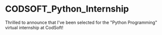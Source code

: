 # CODSOFT_Python_Internship
Thrilled to announce that I've been selected for the "Python Programming" virtual internship at CodSoft!

